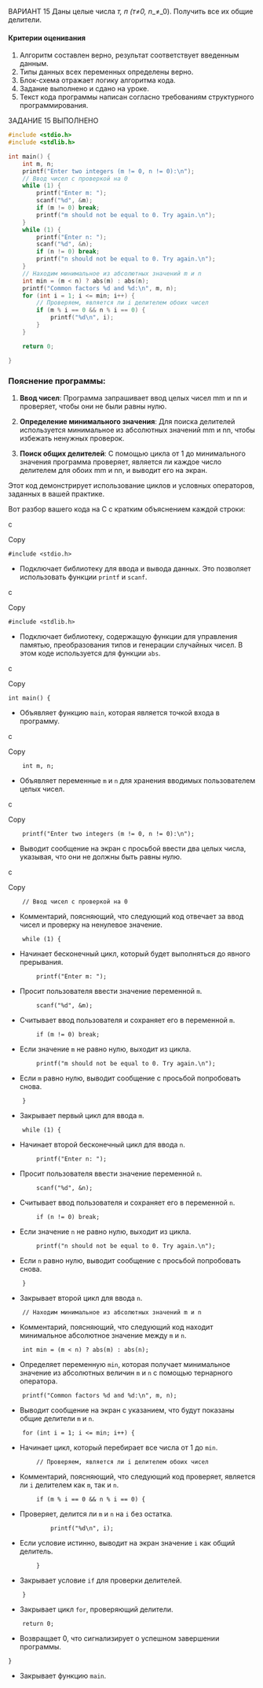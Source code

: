 
ВАРИАНТ 15
Даны целые числа _т, п (т≠_0_,_ _n__≠_0). Получить все их общие делители.
#### Критерии оценивания

1. Алгоритм составлен верно, результат соответствует введенным данным.  
2. Типы данных всех переменных определены верно.  
3. Блок-схема отражает логику алгоритма кода.  
4. Задание выполнено и сдано на уроке.  
5. Текст кода программы написан согласно требованиям структурного программирования.

ЗАДАНИЕ 15 ВЫПОЛНЕНО 

```C
#include <stdio.h>
#include <stdlib.h> 

int main() {
    int m, n;
    printf("Enter two integers (m != 0, n != 0):\n"); 
    // Ввод чисел с проверкой на 0
    while (1) {
        printf("Enter m: ");
        scanf("%d", &m);
        if (m != 0) break;
        printf("m should not be equal to 0. Try again.\n");
    }
    while (1) {
        printf("Enter n: ");
        scanf("%d", &n);
        if (n != 0) break;
        printf("n should not be equal to 0. Try again.\n");
    }
    // Находим минимальное из абсолютных значений m и n
    int min = (m < n) ? abs(m) : abs(n);
    printf("Common factors %d and %d:\n", m, n);
    for (int i = 1; i <= min; i++) {
        // Проверяем, является ли i делителем обоих чисел
        if (m % i == 0 && n % i == 0) {
            printf("%d\n", i);
        }
    }

    return 0;

}
```

### Пояснение программы:

1. **Ввод чисел**: Программа запрашивает ввод целых чисел mm и nn и проверяет, чтобы они не были равны нулю.
    
2. **Определение минимального значения**: Для поиска делителей используется минимальное из абсолютных значений mm и nn, чтобы избежать ненужных проверок.
    
3. **Поиск общих делителей**: С помощью цикла от 1 до минимального значения программа проверяет, является ли каждое число делителем для обоих mm и nn, и выводит его на экран.
    

Этот код демонстрирует использование циклов и условных операторов, заданных в вашей практике.

Вот разбор вашего кода на C с кратким объяснением каждой строки:

c

Copy

```
#include <stdio.h>
```

- Подключает библиотеку для ввода и вывода данных. Это позволяет использовать функции `printf` и `scanf`.

c

Copy

```
#include <stdlib.h>
```

- Подключает библиотеку, содержащую функции для управления памятью, преобразования типов и генерации случайных чисел. В этом коде используется для функции `abs`.

c

Copy

```
int main() {
```

- Объявляет функцию `main`, которая является точкой входа в программу.

c

Copy

```
    int m, n;
```

- Объявляет переменные `m` и `n` для хранения вводимых пользователем целых чисел.

c

Copy

```
    printf("Enter two integers (m != 0, n != 0):\n");
```

- Выводит сообщение на экран с просьбой ввести два целых числа, указывая, что они не должны быть равны нулю.

c

Copy

```
    // Ввод чисел с проверкой на 0
```

- Комментарий, поясняющий, что следующий код отвечает за ввод чисел и проверку на ненулевое значение.




```
    while (1) {
```

- Начинает бесконечный цикл, который будет выполняться до явного прерывания.




```
        printf("Enter m: ");
```

- Просит пользователя ввести значение переменной `m`.





```
        scanf("%d", &m);
```

- Считывает ввод пользователя и сохраняет его в переменной `m`.



```
        if (m != 0) break;
```

- Если значение `m` не равно нулю, выходит из цикла.



```
        printf("m should not be equal to 0. Try again.\n");
```

- Если `m` равно нулю, выводит сообщение с просьбой попробовать снова.



```
    }
```

- Закрывает первый цикл для ввода `m`.



```
    while (1) {
```

- Начинает второй бесконечный цикл для ввода `n`.


```
        printf("Enter n: ");
```

- Просит пользователя ввести значение переменной `n`.



```
        scanf("%d", &n);
```

- Считывает ввод пользователя и сохраняет его в переменной `n`.



```
        if (n != 0) break;
```

- Если значение `n` не равно нулю, выходит из цикла.


```
        printf("n should not be equal to 0. Try again.\n");
```

- Если `n` равно нулю, выводит сообщение с просьбой попробовать снова.


```
    }
```

- Закрывает второй цикл для ввода `n`.


```
    // Находим минимальное из абсолютных значений m и n
```

- Комментарий, поясняющий, что следующий код находит минимальное абсолютное значение между `m` и `n`.



```
    int min = (m < n) ? abs(m) : abs(n);
```

- Определяет переменную `min`, которая получает минимальное значение из абсолютных величин `m` и `n` с помощью тернарного оператора.


```
    printf("Common factors %d and %d:\n", m, n);
```

- Выводит сообщение на экран с указанием, что будут показаны общие делители `m` и `n`.

```
    for (int i = 1; i <= min; i++) {
```

- Начинает цикл, который перебирает все числа от 1 до `min`.



```
        // Проверяем, является ли i делителем обоих чисел
```

- Комментарий, поясняющий, что следующий код проверяет, является ли `i` делителем как `m`, так и `n`.



```
        if (m % i == 0 && n % i == 0) {
```

- Проверяет, делится ли `m` и `n` на `i` без остатка.


```
            printf("%d\n", i);
```

- Если условие истинно, выводит на экран значение `i` как общий делитель.



```
        }
```

- Закрывает условие `if` для проверки делителей.


```
    }
```

- Закрывает цикл `for`, проверяющий делители.



```
    return 0;
```

- Возвращает 0, что сигнализирует о успешном завершении программы.



```
}
```

- Закрывает функцию `main`.
